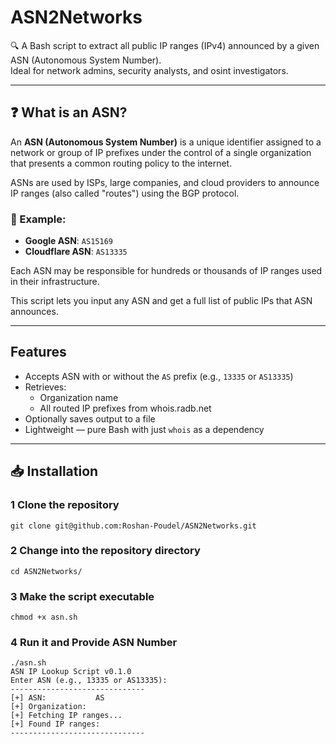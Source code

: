 # ASN2Networks

🔍 A Bash script to extract all public IP ranges (IPv4) announced by a given ASN (Autonomous System Number).  
Ideal for network admins, security analysts, and osint investigators.

---

## ❓ What is an ASN?

An **ASN (Autonomous System Number)** is a unique identifier assigned to a network or group of IP prefixes under the control of a single organization that presents a common routing policy to the internet.

ASNs are used by ISPs, large companies, and cloud providers to announce IP ranges (also called "routes") using the BGP protocol.

### 🔎 Example:
- **Google ASN**: `AS15169`
- **Cloudflare ASN**: `AS13335`
 
Each ASN may be responsible for hundreds or thousands of IP ranges used in their infrastructure.

This script lets you input any ASN and get a full list of public IPs that ASN announces.

---

##  Features

- Accepts ASN with or without the `AS` prefix (e.g., `13335` or `AS13335`)
- Retrieves:
  - Organization name
  - All routed IP prefixes from whois.radb.net
- Optionally saves output to a file
- Lightweight — pure Bash with just `whois` as a dependency

---

## 📥 Installation

### 1 Clone the repository
```
git clone git@github.com:Roshan-Poudel/ASN2Networks.git
```
### 2 Change into the repository directory
```
cd ASN2Networks/
```

### 3 Make the script executable
```
chmod +x asn.sh
```
### 4 Run it and Provide ASN Number
```
./asn.sh 
ASN IP Lookup Script v0.1.0
Enter ASN (e.g., 13335 or AS13335): 
------------------------------
[+] ASN:           AS
[+] Organization:   
[+] Fetching IP ranges...
[+] Found IP ranges:
------------------------------
```
 

